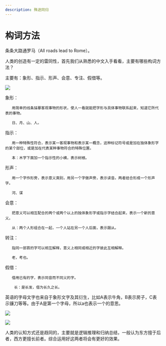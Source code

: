 ```yaml
---
description: 殊途同归
---
```


# 构词方法

​条条大路通罗马（All roads lead to Rome）。

人类的创造有一定的雷同性，首先我们从熟悉的中文入手看看，主要有哪些构词方法？

主要有：象形、指示、形声、会意、专注、假借等。

![](../.gitbook/assets/lexical.jpeg)

象形：

       用简单的线条描摹客观事物的形状，使人一看就能把字形与具体事物联系起来，知道它所代表的事物。

       日、月、山、人。

指示：

       用一种特殊性符合，表示某一客观事物和表示某一概念，这种标记符号或是加在独体象形字的某个部位，或是加在代表某种事物符合的特殊位置。

       本：木字下面加一个指示性的小横，表示树根。

形声：

       用一个字作形旁，表示意义类别，用另一个字做声旁，表示读音。两者结合形成一个形声字。

       河、谋

会意：

       把意义可以相互配合的两个或两个以上的独体象形字或指示字结合起来，表示一个新的意义。

       从：两个人形组合在一起，一个人站在另一个人后面，表示跟从。

转注：

       指同一部首的字可以相互解释，意义上相同或相近的字彼此互相解释。

       老，考也。

假借：

       借用已有的字，表示同音而不同义的字。

        长：是长发，借为长久之长。

英语的字母文字也来自于象形文字及其衍生，比如A表示牛角，B表示房子，C表示镰刀等等。由于A是第一个字母，所以a也表示一个的意思。

![](../.gitbook/assets/a2z%20%281%29.jpeg)

![](../.gitbook/assets/a%20%281%29.png)

人类的认知方式还是趋同的，主要就是逻辑推理和归纳总结，一般认为东方擅于后者，西方更擅长前者。综合运用好这两者将会有更好的效果。

